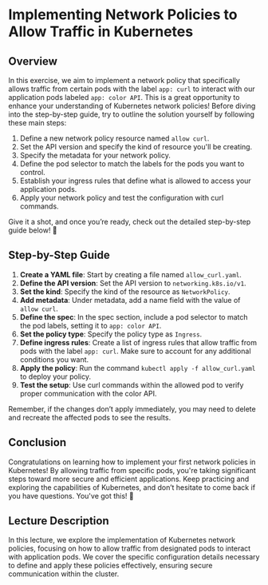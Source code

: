 # Implementing Network Policies to Allow Traffic in Kubernetes 

## Overview 
In this exercise, we aim to implement a network policy that specifically allows traffic from certain pods with the label `app: curl` to interact with our application pods labeled `app: color API`. This is a great opportunity to enhance your understanding of Kubernetes network policies! Before diving into the step-by-step guide, try to outline the solution yourself by following these main steps:
1. Define a new network policy resource named `allow curl`.
2. Set the API version and specify the kind of resource you'll be creating.
3. Specify the metadata for your network policy.
4. Define the pod selector to match the labels for the pods you want to control.
5. Establish your ingress rules that define what is allowed to access your application pods.
6. Apply your network policy and test the configuration with curl commands.

Give it a shot, and once you’re ready, check out the detailed step-by-step guide below! 🚀

## Step-by-Step Guide
1. **Create a YAML file**: Start by creating a file named `allow_curl.yaml`.
2. **Define the API version**: Set the API version to `networking.k8s.io/v1`.
3. **Set the kind**: Specify the kind of the resource as `NetworkPolicy`.
4. **Add metadata**: Under metadata, add a name field with the value of `allow curl`.
5. **Define the spec**: In the spec section, include a pod selector to match the pod labels, setting it to `app: color API`.
6. **Set the policy type**: Specify the policy type as `Ingress`.
7. **Define ingress rules**: Create a list of ingress rules that allow traffic from pods with the label `app: curl`. Make sure to account for any additional conditions you want.
8. **Apply the policy**: Run the command `kubectl apply -f allow_curl.yaml` to deploy your policy.
9. **Test the setup**: Use curl commands within the allowed pod to verify proper communication with the color API. 

Remember, if the changes don’t apply immediately, you may need to delete and recreate the affected pods to see the results.

## Conclusion 
Congratulations on learning how to implement your first network policies in Kubernetes! By allowing traffic from specific pods, you're taking significant steps toward more secure and efficient applications. Keep practicing and exploring the capabilities of Kubernetes, and don’t hesitate to come back if you have questions. You've got this! 🌟

## Lecture Description
In this lecture, we explore the implementation of Kubernetes network policies, focusing on how to allow traffic from designated pods to interact with application pods. We cover the specific configuration details necessary to define and apply these policies effectively, ensuring secure communication within the cluster.